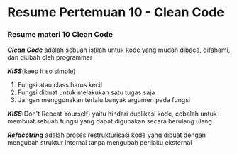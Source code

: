 # Resume Pertemuan 10 - Clean Code
### Resume materi  10 Clean Code

***Clean Code*** adalah sebuah istilah untuk kode yang mudah dibaca, difahami, dan diubah oleh programmer

***KISS***(keep it so simple) 
1. Fungsi atau class harus kecil
2. Fungsi dibuat untuk melakukan satu tugas saja
3. Jangan menggunakan terlalu banyak argumen pada fungsi

***KISS***(Don't Repeat Yourself) yaitu hindari duplikasi kode, cobalah untuk membuat sebuah fungsi yang dapat digunakan secara berulang ulang

***Refacotring*** adalah proses restrukturisasi kode yang dibuat dengan mengubah struktur internal tanpa mengubah perilaku eksternal
